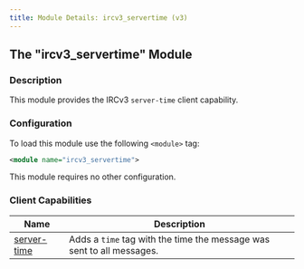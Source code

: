 ```yaml
---
title: Module Details: ircv3_servertime (v3)
---
```


## The "ircv3_servertime" Module

### Description

This module provides the IRCv3 `server-time` client capability.

### Configuration

To load this module use the following `<module>` tag:

```xml
<module name="ircv3_servertime">
```

This module requires no other configuration.

### Client Capabilities

Name                                                                   | Description
---------------------------------------------------------------------- | -----------
[server-time](https://ircv3.net/specs/extensions/server-time-3.2.html) | Adds a `time` tag with the time the message was sent to all messages.
